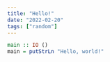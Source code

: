 ```yaml
---
title: "Hello!"
date: "2022-02-20"
tags: ["random"]
---
```


```haskell
main :: IO ()
main = putStrLn "Hello, world!"
```
